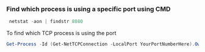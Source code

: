 ### Find which process is using a specific port using CMD

```powershell
 netstat -aon | findstr 8080 
```
 To find which TCP process is using the port 
 
 ```powershell
 Get-Process -Id (Get-NetTCPConnection -LocalPort YourPortNumberHere).OwningProcess
 ```
